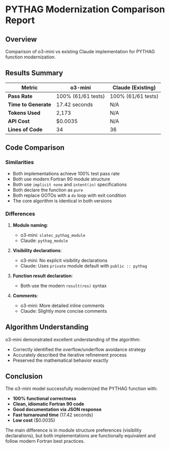 # PYTHAG Modernization Comparison Report

## Overview
Comparison of o3-mini vs existing Claude implementation for PYTHAG function modernization.

## Results Summary

| Metric | o3-mini | Claude (Existing) |
|--------|---------|-------------------|
| **Pass Rate** | 100% (61/61 tests) | 100% (61/61 tests) |
| **Time to Generate** | 17.42 seconds | N/A |
| **Tokens Used** | 2,173 | N/A |
| **API Cost** | $0.0035 | N/A |
| **Lines of Code** | 34 | 36 |

## Code Comparison

### Similarities
- Both implementations achieve 100% test pass rate
- Both use modern Fortran 90 module structure
- Both use `implicit none` and `intent(in)` specifications
- Both declare the function as `pure`
- Both replace GOTOs with a `do` loop with exit condition
- The core algorithm is identical in both versions

### Differences
1. **Module naming**: 
   - o3-mini: `slatec_pythag_module`
   - Claude: `pythag_module`

2. **Visibility declarations**:
   - o3-mini: No explicit visibility declarations
   - Claude: Uses `private` module default with `public :: pythag`

3. **Function result declaration**:
   - Both use the modern `result(res)` syntax

4. **Comments**:
   - o3-mini: More detailed inline comments
   - Claude: Slightly more concise comments

## Algorithm Understanding
o3-mini demonstrated excellent understanding of the algorithm:
- Correctly identified the overflow/underflow avoidance strategy
- Accurately described the iterative refinement process
- Preserved the mathematical behavior exactly

## Conclusion
The o3-mini model successfully modernized the PYTHAG function with:
- **100% functional correctness**
- **Clean, idiomatic Fortran 90 code**
- **Good documentation via JSON response**
- **Fast turnaround time** (17.42 seconds)
- **Low cost** ($0.0035)

The main difference is in module structure preferences (visibility declarations), but both implementations are functionally equivalent and follow modern Fortran best practices.